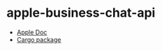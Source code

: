 # apple-business-chat-api

* [Apple Doc](https://developer.apple.com/documentation/businesschatapi)
* [Cargo package](https://crates.io/crates/apple-business-chat-api)
